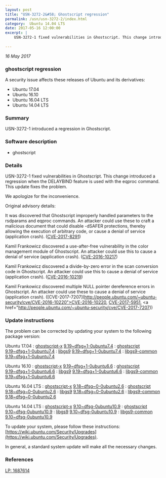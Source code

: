 ```yaml
---
layout: post
title: "USN-3272-2&#58; Ghostscript regression"
permalink: /usn/usn-3272-2/index.html
category:  Ubuntu 14.04 LTS
date: 2017-05-16 12:00:00
excerpt: |
    USN-3272-1 fixed vulnerabilities in Ghostscript. This change introduced a regression when the DELAYBIND feature is used with the eqproc command. This update fixes the problem.
    
--- 
```

 
 

*16 May 2017*

### ghostscript regression

A security issue affects these releases of Ubuntu and its derivatives:

* Ubuntu 17.04
* Ubuntu 16.10
* Ubuntu 16.04 LTS
* Ubuntu 14.04 LTS

### Summary

USN-3272-1 introduced a regression in Ghostscript. 

### Software description

* ghostscript 

### Details

USN-3272-1 fixed vulnerabilities in Ghostscript. This change introduced a regression when the DELAYBIND feature is used with the eqproc command. This update fixes the problem.

We apologize for the inconvenience.

Original advisory details:

 It was discovered that Ghostscript improperly handled parameters to the rsdparams and eqproc commands. An attacker could use these to craft a malicious document that could disable -dSAFER protections, thereby allowing the execution of arbitrary code, or cause a denial of service (application crash). ([CVE-2017-8291](http://people.ubuntu.com/~ubuntu-security/cve/CVE-2017-8291))

 Kamil Frankowicz discovered a use-after-free vulnerability in the color management module of Ghostscript. An attacker could use this to cause a denial of service (application crash). ([CVE-2016-10217](http://people.ubuntu.com/~ubuntu-security/cve/CVE-2016-10217))

 Kamil Frankowicz discovered a divide-by-zero error in the scan conversion code in Ghostscript. An attacker could use this to cause a denial of service (application crash). ([CVE-2016-10219](http://people.ubuntu.com/~ubuntu-security/cve/CVE-2016-10219))

 Kamil Frankowicz discovered multiple NULL pointer dereference errors in Ghostscript. An attacker could use these to cause a denial of service (application crash). ([CVE-2017-7207](http://people.ubuntu.com/~ubuntu-security/cve/CVE-2016-10220">CVE-2016-10220</a>, <a href="http://people.ubuntu.com/~ubuntu-security/cve/CVE-2017-5951">CVE-2017-5951</a>, <a href="http://people.ubuntu.com/~ubuntu-security/cve/CVE-2017-7207)) 

### Update instructions

The problem can be corrected by updating your system to the following package version:

Ubuntu 17.04
 : [ghostscript-x](https://launchpad.net/ubuntu/+source/ghostscript) <span> [9.19~dfsg+1-0ubuntu7.4](https://launchpad.net/ubuntu/+source/ghostscript/9.19~dfsg+1-0ubuntu7.4) </span> 
 : [ghostscript](https://launchpad.net/ubuntu/+source/ghostscript) <span> [9.19~dfsg+1-0ubuntu7.4](https://launchpad.net/ubuntu/+source/ghostscript/9.19~dfsg+1-0ubuntu7.4) </span> 
 : [libgs9](https://launchpad.net/ubuntu/+source/ghostscript) <span> [9.19~dfsg+1-0ubuntu7.4](https://launchpad.net/ubuntu/+source/ghostscript/9.19~dfsg+1-0ubuntu7.4) </span> 
 : [libgs9-common](https://launchpad.net/ubuntu/+source/ghostscript) <span> [9.19~dfsg+1-0ubuntu7.4](https://launchpad.net/ubuntu/+source/ghostscript/9.19~dfsg+1-0ubuntu7.4) </span> 

Ubuntu 16.10
 : [ghostscript-x](https://launchpad.net/ubuntu/+source/ghostscript) <span> [9.19~dfsg+1-0ubuntu6.6](https://launchpad.net/ubuntu/+source/ghostscript/9.19~dfsg+1-0ubuntu6.6) </span> 
 : [ghostscript](https://launchpad.net/ubuntu/+source/ghostscript) <span> [9.19~dfsg+1-0ubuntu6.6](https://launchpad.net/ubuntu/+source/ghostscript/9.19~dfsg+1-0ubuntu6.6) </span> 
 : [libgs9](https://launchpad.net/ubuntu/+source/ghostscript) <span> [9.19~dfsg+1-0ubuntu6.6](https://launchpad.net/ubuntu/+source/ghostscript/9.19~dfsg+1-0ubuntu6.6) </span> 
 : [libgs9-common](https://launchpad.net/ubuntu/+source/ghostscript) <span> [9.19~dfsg+1-0ubuntu6.6](https://launchpad.net/ubuntu/+source/ghostscript/9.19~dfsg+1-0ubuntu6.6) </span> 

Ubuntu 16.04 LTS
 : [ghostscript-x](https://launchpad.net/ubuntu/+source/ghostscript) <span> [9.18~dfsg~0-0ubuntu2.6](https://launchpad.net/ubuntu/+source/ghostscript/9.18~dfsg~0-0ubuntu2.6) </span> 
 : [ghostscript](https://launchpad.net/ubuntu/+source/ghostscript) <span> [9.18~dfsg~0-0ubuntu2.6](https://launchpad.net/ubuntu/+source/ghostscript/9.18~dfsg~0-0ubuntu2.6) </span> 
 : [libgs9](https://launchpad.net/ubuntu/+source/ghostscript) <span> [9.18~dfsg~0-0ubuntu2.6](https://launchpad.net/ubuntu/+source/ghostscript/9.18~dfsg~0-0ubuntu2.6) </span> 
 : [libgs9-common](https://launchpad.net/ubuntu/+source/ghostscript) <span> [9.18~dfsg~0-0ubuntu2.6](https://launchpad.net/ubuntu/+source/ghostscript/9.18~dfsg~0-0ubuntu2.6) </span> 

Ubuntu 14.04 LTS
 : [ghostscript-x](https://launchpad.net/ubuntu/+source/ghostscript) <span> [9.10~dfsg-0ubuntu10.9](https://launchpad.net/ubuntu/+source/ghostscript/9.10~dfsg-0ubuntu10.9) </span> 
 : [ghostscript](https://launchpad.net/ubuntu/+source/ghostscript) <span> [9.10~dfsg-0ubuntu10.9](https://launchpad.net/ubuntu/+source/ghostscript/9.10~dfsg-0ubuntu10.9) </span> 
 : [libgs9](https://launchpad.net/ubuntu/+source/ghostscript) <span> [9.10~dfsg-0ubuntu10.9](https://launchpad.net/ubuntu/+source/ghostscript/9.10~dfsg-0ubuntu10.9) </span> 
 : [libgs9-common](https://launchpad.net/ubuntu/+source/ghostscript) <span> [9.10~dfsg-0ubuntu10.9](https://launchpad.net/ubuntu/+source/ghostscript/9.10~dfsg-0ubuntu10.9) </span> 

To update your system, please follow these instructions: [https://wiki.ubuntu.com/Security/Upgrades](https://wiki.ubuntu.com/Security/Upgrades).

In general, a standard system update will make all the necessary changes. 

### References

 
 [LP: 1687614](https://launchpad.net/bugs/1687614)
 

